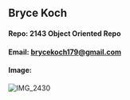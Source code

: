 ## Bryce Koch
#### Repo: 2143 Object Oriented Repo
#### Email: brycekoch179@gmail.com
#### Image:
![IMG_2430](https://user-images.githubusercontent.com/113659870/213330240-d6027759-5d81-4c73-a161-61795b59878b.JPG)

